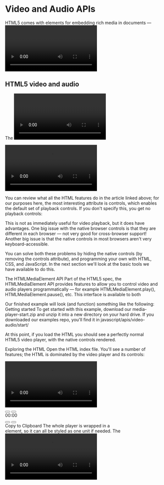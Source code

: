 # Video and Audio APIs
HTML5 comes with elements for embedding rich media in documents — <video> and <audio> — which in turn come with their own APIs for controlling playback, seeking, etc.
  This article shows you how to do common tasks such as creating custom playback controls.
## HTML5 video and audio
The <video> and <audio> elements allow us to embed video and audio into web pages. As we showed in Video and audio content, a typical implementation looks like this:

<video controls>
  <source src="rabbit320.mp4" type="video/mp4">
  <source src="rabbit320.webm" type="video/webm">
  <p>Your browser doesn't support HTML5 video. Here is a <a href="rabbit320.mp4">link to the video</a> instead.</p>
</video>
  
  You can review what all the HTML features do in the article linked above; for our purposes here, the most interesting attribute is controls, which enables the default set of playback controls. If you don't specify this, you get no playback controls:



This is not as immediately useful for video playback, but it does have advantages. One big issue with the native browser controls is that they are different in each browser — not very good for cross-browser support! Another big issue is that the native controls in most browsers aren't very keyboard-accessible.

You can solve both these problems by hiding the native controls (by removing the controls attribute), and programming your own with HTML, CSS, and JavaScript. In the next section we'll look at the basic tools we have available to do this.
  
  The HTMLMediaElement API
Part of the HTML5 spec, the HTMLMediaElement API provides features to allow you to control video and audio players programmatically — for example HTMLMediaElement.play(), HTMLMediaElement.pause(), etc. This interface is available to both <audio> and <video> elements, as the features you'll want to implement are nearly identical. Let's go through an example, adding features as we go.

Our finished example will look (and function) something like the following:
  Getting started
To get started with this example, download our media-player-start.zip and unzip it into a new directory on your hard drive. If you downloaded our examples repo, you'll find it in javascript/apis/video-audio/start/

At this point, if you load the HTML you should see a perfectly normal HTML5 video player, with the native controls rendered.

Exploring the HTML
Open the HTML index file. You'll see a number of features; the HTML is dominated by the video player and its controls:

<div class="player">
  <video controls>
    <source src="video/sintel-short.mp4" type="video/mp4">
    <source src="video/sintel-short.webm" type="video/webm">
    <!-- fallback content here -->
  </video>
  <div class="controls">
    <button class="play" data-icon="P" aria-label="play pause toggle"></button>
    <button class="stop" data-icon="S" aria-label="stop"></button>
    <div class="timer">
      <div></div>
      <span aria-label="timer">00:00</span>
    </div>
    <button class="rwd" data-icon="B" aria-label="rewind"></button>
    <button class="fwd" data-icon="F" aria-label="fast forward"></button>
  </div>
</div>
Copy to Clipboard
The whole player is wrapped in a <div> element, so it can all be styled as one unit if needed.
The <video> element contains two <source> elements so that different formats can be loaded depending on the browser viewing the site.
The controls HTML is probably the most interesting:
We have four <button>s — play/pause, stop, rewind, and fast forward.
Each <button> has a class name, a data-icon attribute for defining what icon should be shown on each button (we'll show how this works in the below section), and an aria-label attribute to provide an understandable description of each button, since we're not providing a human-readable label inside the tags. The contents of aria-label attributes are read out by screenreaders when their users focus on the elements that contain them.
There is also a timer <div>, which will report the elapsed time when the video is playing. Just for fun, we are providing two reporting mechanisms — a <span> containing the elapsed time in minutes and seconds, and an extra <div> that we will use to create a horizontal indicator bar that gets longer as the time elapses. To get an idea of what the finished product will look like, check out our finished version.
Exploring the CSS
Now open the CSS file and have a look inside. The CSS for the example is not too complicated, but we'll highlight the most interesting bits here. First of all, notice the .controls styling:

.controls {
  visibility: hidden;
  opacity: 0.5;
  width: 400px;
  border-radius: 10px;
  position: absolute;
  bottom: 20px;
  left: 50%;
  margin-left: -200px;
  background-color: black;
  box-shadow: 3px 3px 5px black;
  transition: 1s all;
  display: flex;
}

.player:hover .controls, player:focus .controls {
  opacity: 1;
}
Copy to Clipboard
We start off with the visibility of the custom controls set to hidden. In our JavaScript later on, we will set the controls to visible, and remove the controls attribute from the <video> element. This is so that, if the JavaScript doesn't load for some reason, users can still use the video with the native controls.
We give the controls an opacity of 0.5 by default, so that they are less distracting when you are trying to watch the video. Only when you are hovering/focusing over the player do the controls appear at full opacity.
We lay out the buttons inside the control bar using Flexbox (display: flex), to make things easier.
Next, let's look at our button icons:

@font-face {
   font-family: 'HeydingsControlsRegular';
   src: url('fonts/heydings_controls-webfont.eot');
   src: url('fonts/heydings_controls-webfont.eot?#iefix') format('embedded-opentype'),
        url('fonts/heydings_controls-webfont.woff') format('woff'),
        url('fonts/heydings_controls-webfont.ttf') format('truetype');
   font-weight: normal;
   font-style: normal;
}

button:before {
  font-family: HeydingsControlsRegular;
  font-size: 20px;
  position: relative;
  content: attr(data-icon);
  color: #aaa;
  text-shadow: 1px 1px 0px black;
}
Copy to Clipboard
First of all, at the top of the CSS we use a @font-face block to import a custom web font. This is an icon font — all the characters of the alphabet equate to common icons you might want to use in an application.

Next we use generated content to display an icon on each button:

We use the ::before selector to display the content before each <button> element.
We use the content property to set the content to be displayed in each case to be equal to the contents of the data-icon attribute. In the case of our play button, data-icon contains a capital "P".
We apply the custom web font to our buttons using font-family. In this font, "P" is actually a "play" icon, so therefore the play button has a "play" icon displayed on it.
Icon fonts are very cool for many reasons — cutting down on HTTP requests because you don't need to download those icons as image files, great scalability, and the fact that you can use text properties to style them — like color and text-shadow.

Last but not least, let's look at the CSS for the timer:

.timer {
  line-height: 38px;
  font-size: 10px;
  font-family: monospace;
  text-shadow: 1px 1px 0px black;
  color: white;
  flex: 5;
  position: relative;
}

.timer div {
  position: absolute;
  background-color: rgba(255,255,255,0.2);
  left: 0;
  top: 0;
  width: 0;
  height: 38px;
  z-index: 2;
}

.timer span {
  position: absolute;
  z-index: 3;
  left: 19px;
}
Copy to Clipboard
We set the outer .timer <div> to have flex: 5, so it takes up most of the width of the controls bar. We also give it position: relative, so that we can position elements inside it conveniently according to it's boundaries, and not the boundaries of the <body> element.
The inner <div> is absolutely positioned to sit directly on top of the outer <div>. It is also given an initial width of 0, so you can't see it at all. As the video plays, the width will be increased via JavaScript as the video elapses.
The <span> is also absolutely positioned to sit near the left hand side of the timer bar.
We also give our inner <div> and <span> the right amount of z-index so that the timer will be displayed on top, and the inner <div> below that. This way, we make sure we can see all the information — one box is not obscuring another.
Implementing the JavaScript
We've got a fairly complete HTML and CSS interface already; now we just need to wire up all the buttons to get the controls working.

Create a new JavaScript file in the same directory level as your index.html file. Call it custom-player.js.

At the top of this file, insert the following code:

const media = document.querySelector('video');
const controls = document.querySelector('.controls');

const play = document.querySelector('.play');
const stop = document.querySelector('.stop');
const rwd = document.querySelector('.rwd');
const fwd = document.querySelector('.fwd');

const timerWrapper = document.querySelector('.timer');
const timer = document.querySelector('.timer span');
const timerBar = document.querySelector('.timer div');
Copy to Clipboard
Here we are creating constants to hold references to all the objects we want to manipulate. We have three groups:

The <video> element, and the controls bar.
The play/pause, stop, rewind, and fast forward buttons.
The outer timer wrapper <div>, the digital timer readout <span>, and the inner <div> that gets wider as the time elapses.
Next, insert the following at the bottom of your code:

media.removeAttribute('controls');
controls.style.visibility = 'visible';
Copy to Clipboard
These two lines remove the default browser controls from the video, and make the custom controls visible.

Playing and pausing the video
Let's implement probably the most important control — the play/pause button.

First of all, add the following to the bottom of your code, so that the playPauseMedia() function is invoked when the play button is clicked:

play.addEventListener('click', playPauseMedia);
Copy to Clipboard
Now to define playPauseMedia() — add the following, again at the bottom of your code:

function playPauseMedia() {
  if(media.paused) {
    play.setAttribute('data-icon','u');
    media.play();
  } else {
    play.setAttribute('data-icon','P');
    media.pause();
  }
}
Copy to Clipboard
Here we use an if statement to check whether the video is paused. The HTMLMediaElement.paused property returns true if the media is paused, which is any time the video is not playing, including when it is set at 0 duration after it first loads. If it is paused, we set the data-icon attribute value on the play button to "u", which is a "paused" icon, and invoke the HTMLMediaElement.play() method to play the media.

On the second click, the button will be toggled back again — the "play" icon will be shown again, and the video will be paused with HTMLMediaElement.pause().

Stopping the video
Next, let's add functionality to handle stopping the video. Add the following addEventListener() lines below the previous one you added:

stop.addEventListener('click', stopMedia);
media.addEventListener('ended', stopMedia);
Copy to Clipboard
The click event is obvious — we want to stop the video by running our stopMedia() function when the stop button is clicked. We do however also want to stop the video when it finishes playing — this is marked by the ended event firing, so we also set up a listener to run the function on that event firing too.

Next, let's define stopMedia() — add the following function below playPauseMedia():

function stopMedia() {
  media.pause();
  media.currentTime = 0;
  play.setAttribute('data-icon','P');
}
Copy to Clipboard
there is no stop() method on the HTMLMediaElement API — the equivalent is to pause() the video, and set its currentTime property to 0. Setting currentTime to a value (in seconds) immediately jumps the media to that position.

All there is left to do after that is to set the displayed icon to the "play" icon. Regardless of whether the video was paused or playing when the stop button is pressed, you want it to be ready to play afterwards.

Seeking back and forth
There are many ways that you can implement rewind and fast forward functionality; here we are showing you a relatively complex way of doing it, which doesn't break when the different buttons are pressed in an unexpected order.

First of all, add the following two addEventListener() lines below the previous ones:

rwd.addEventListener('click', mediaBackward);
fwd.addEventListener('click', mediaForward);
Copy to Clipboard
Now on to the event handler functions — add the following code below your previous functions to define mediaBackward() and mediaForward():

let intervalFwd;
let intervalRwd;

function mediaBackward() {
  clearInterval(intervalFwd);
  fwd.classList.remove('active');

  if(rwd.classList.contains('active')) {
    rwd.classList.remove('active');
    clearInterval(intervalRwd);
    media.play();
  } else {
    rwd.classList.add('active');
    media.pause();
    intervalRwd = setInterval(windBackward, 200);
  }
}

function mediaForward() {
  clearInterval(intervalRwd);
  rwd.classList.remove('active');

  if(fwd.classList.contains('active')) {
    fwd.classList.remove('active');
    clearInterval(intervalFwd);
    media.play();
  } else {
    fwd.classList.add('active');
    media.pause();
    intervalFwd = setInterval(windForward, 200);
  }
}
Copy to Clipboard
You'll notice that first we initialize two variables — intervalFwd and intervalRwd — you'll find out what they are for later on.

Let's step through mediaBackward() (the functionality for mediaForward() is exactly the same, but in reverse):

We clear any classes and intervals that are set on the fast forward functionality — we do this because if we press the rwd button after pressing the fwd button, we want to cancel any fast forward functionality and replace it with the rewind functionality. If we tried to do both at one, the player would break.
We use an if statement to check whether the active class has been set on the rwd button, indicating that it has already been pressed. The classList is a rather handy property that exists on every element — it contains a list of all the classes set on the element, as well as methods for adding/removing classes, etc. We use the classList.contains() method to check whether the list contains the active class. This returns a boolean true/false result.
If active has been set on the rwd button, we remove it using classList.remove(), clear the interval that has been set when the button was first pressed (see below for more explanation), and use HTMLMediaElement.play() to cancel the rewind and start the video playing normally.
If it hasn't yet been set, we add the active class to the rwd button using classList.add(), pause the video using HTMLMediaElement.pause(), then set the intervalRwd variable to equal a setInterval() call. When invoked, setInterval() creates an active interval, meaning that it runs the function given as the first parameter every x milliseconds, where x is the value of the 2nd parameter. So here we are running the windBackward() function every 200 milliseconds — we'll use this function to wind the video backwards constantly. To stop a setInterval() running, you have to call clearInterval(), giving it the identifying name of the interval to clear, which in this case is the variable name intervalRwd (see the clearInterval() call earlier on in the function).
Finally, we need to define the windBackward() and windForward() functions invoked in the setInterval() calls. Add the following below your two previous functions:

function windBackward() {
  if(media.currentTime <= 3) {
    rwd.classList.remove('active');
    clearInterval(intervalRwd);
    stopMedia();
  } else {
    media.currentTime -= 3;
  }
}

function windForward() {
  if(media.currentTime >= media.duration - 3) {
    fwd.classList.remove('active');
    clearInterval(intervalFwd);
    stopMedia();
  } else {
    media.currentTime += 3;
  }
}
Copy to Clipboard
Again, we'll just run through the first one of these functions as they work almost identically, but in reverse to one another. In windBackward() we do the following — bear in mind that when the interval is active, this function is being run once every 200 milliseconds.

We start off with an if statement that checks to see whether the current time is less than 3 seconds, i.e., if rewinding by another three seconds would take it back past the start of the video. This would cause strange behavior, so if this is the case we stop the video playing by calling stopMedia(), remove the active class from the rewind button, and clear the intervalRwd interval to stop the rewind functionality. If we didn't do this last step, the video would just keep rewinding forever.
If the current time is not within 3 seconds of the start of the video, we remove three seconds from the current time by executing media.currentTime -= 3. So in effect, we are rewinding the video by 3 seconds, once every 200 milliseconds.
Updating the elapsed time
The very last piece of our media player to implement is the time elapsed displays. To do this we'll run a function to update the time displays every time the timeupdate event is fired on the <video> element. The frequency with which this event fires depends on your browser, CPU power, etc (see this stackoverflow post).

Add the following addEventListener() line just below the others:

media.addEventListener('timeupdate', setTime);
Copy to Clipboard
Now to define the setTime() function. Add the following at the bottom of your file:

function setTime() {
  let minutes = Math.floor(media.currentTime / 60);
  let seconds = Math.floor(media.currentTime - minutes * 60);
  let minuteValue;
  let secondValue;

  if (minutes < 10) {
    minuteValue = '0' + minutes;
  } else {
    minuteValue = minutes;
  }

  if (seconds < 10) {
    secondValue = '0' + seconds;
  } else {
    secondValue = seconds;
  }

  let mediaTime = minuteValue + ':' + secondValue;
  timer.textContent = mediaTime;

  let barLength = timerWrapper.clientWidth * (media.currentTime/media.duration);
  timerBar.style.width = barLength + 'px';
}
Copy to Clipboard
This is a fairly long function, so let's go through it step by step:

First of all, we work out the number of minutes and seconds in the HTMLMediaElement.currentTime value.
Then we initialize two more variables — minuteValue and secondValue.
The two if statements work out whether the number of minutes and seconds are less than 10. If so, they add a leading zero to the values, in the same way that a digital clock display works.
The actual time value to display is set as minuteValue plus a colon character plus secondValue.
The Node.textContent value of the timer is set to the time value, so it displays in the UI.
The length we should set the inner <div> to is worked out by first working out the width of the outer <div> (any element's clientWidth property will contain its length), and then multiplying it by the HTMLMediaElement.currentTime divided by the total HTMLMediaElement.duration of the media.
We set the width of the inner <div> to equal the calculated bar length, plus "px", so it will be set to that number of pixels.
Fixing play and pause
There is one problem left to fix. If the play/pause or stop buttons are pressed while the rewind or fast forward functionality is active, they just don't work. How can we fix it so that they cancel the rwd/fwd button functionality and play/stop the video as you'd expect? This is fairly easy to fix.

First of all, add the following lines inside the stopMedia() function — anywhere will do:

rwd.classList.remove('active');
fwd.classList.remove('active');
clearInterval(intervalRwd);
clearInterval(intervalFwd);
Copy to Clipboard
Now add the same lines again, at the very start of the playPauseMedia() function (just before the start of the if statement).

At this point, you could delete the equivalent lines from the windBackward() and windForward() functions, as that functionality has been implemented in the stopMedia() function instead.

Note: You could also further improve the efficiency of the code by creating a separate function that runs these lines, then calling that anywhere it is needed, rather than repeating the lines multiple times in the code. But we'll leave that one up to you.

Summary
I think we've taught you enough in this article. The HTMLMediaElement API makes a wealth of functionality available for creating simple video and audio players, and that's only the tip of the iceberg. See the "See also" section below for links to more complex and interesting functionality.

Here are some suggestions for ways you could enhance the existing example we've built up:

The time display currently breaks if the video is an hour long or more (well, it won't display hours; just minutes and seconds). Can you figure out how to change the example to make it display hours?

Because <audio> elements have the same HTMLMediaElement functionality available to them, you could easily get this player to work for an <audio> element too. Try doing so.

Can you work out a way to turn the timer inner <div> element into a true seek bar/scrobbler — i.e., when you click somewhere on the bar, it jumps to that relative position in the video playback? As a hint, you can find out the X and Y values of the element's left/right and top/bottom sides via the getBoundingClientRect() method, and you can find the coordinates of a mouse click via the event object of the click event, called on the Document object. For example:

document.onclick = function(e) {
  console.log(e.x) + ',' + console.log(e.y)

